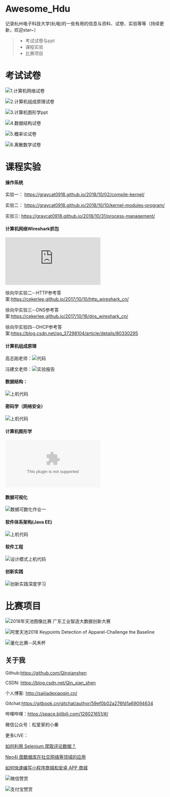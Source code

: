 # Awesome_Hdu
记录杭州电子科技大学(杭电)的一些有用的信息与资料、试卷、实验等等（持续更新，欢迎star~）


> * 考试试卷与ppt
> * 课程实验
> * 比赛项目

# 考试试卷

![1.计算机网络试卷](https://github.com/FengGuanxi/HDU-Experience/tree/master/%E5%AD%A6%E4%B9%A0/%E8%AE%A1%E7%AE%97%E6%9C%BA%E7%BD%91%E7%BB%9C/%E8%AE%A1%E7%AE%97%E6%9C%BA%E7%BD%91%E7%BB%9C%E8%AF%95%E5%8D%B7)

![2.计算机组成原理试卷](https://github.com/FengGuanxi/HDU-Experience/tree/master/%E5%AD%A6%E4%B9%A0/%E8%AE%A1%E7%AE%97%E6%9C%BA%E7%BB%84%E6%88%90%E5%8E%9F%E7%90%86/%E8%80%83%E8%AF%95%E8%AF%95%E5%8D%B7)

![3.计算机图形学ppt](https://github.com/Qinxianshen/Computer-Graphics)

![4.数据结构试卷](https://github.com/FengGuanxi/HDU-Experience/tree/master/%E5%AD%A6%E4%B9%A0/%E6%95%B0%E6%8D%AE%E7%BB%93%E6%9E%84/%E8%AF%95%E5%8D%B7)

![5.概率论试卷](https://github.com/FengGuanxi/HDU-Experience/tree/master/%E5%AD%A6%E4%B9%A0/%E6%A6%82%E7%8E%87%E8%AE%BA/%E8%80%83%E8%AF%95%E8%AF%95%E5%8D%B7)


![6.离散数学试卷](https://github.com/FengGuanxi/HDU-Experience/tree/master/%E5%AD%A6%E4%B9%A0/%E7%A6%BB%E6%95%A3%E6%95%B0%E5%AD%A6/%E8%80%83%E8%AF%95%E8%AF%95%E5%8D%B7)





# 课程实验


#### 操作系统

实验一：
https://graycat0918.github.io/2018/10/02/compile-kernel/

实验二：
https://graycat0918.github.io/2018/10/10/kernel-modules-program/

实验三:
https://graycat0918.github.io/2018/10/31/process-management/

#### 计算机网络Wireshark抓包

![视频课程 ](https://study.163.com/course/introduction.htm?courseId=1004178077#/courseDetail?tab=1)

徐向华实验二--HTTP参考答案:https://cekerlee.github.io/2017/10/10/http_wireshark_cn/

徐向华实验三--DNS参考答案:https://cekerlee.github.io/2017/10/16/dns_wireshark_cn/


徐向华实验四--DHCP参考答案:https://blog.csdn.net/qq_37298104/article/details/80330295





#### 计算机组成原理

高志刚老师：![代码](https://github.com/Qinxianshen/hdu_-Principles-of-Computer-Organization)

冯建文老师：![实验报告](https://github.com/FengGuanxi/HDU-Experience/tree/master/%E5%AD%A6%E4%B9%A0/%E8%AE%A1%E7%AE%97%E6%9C%BA%E7%BB%84%E6%88%90%E5%8E%9F%E7%90%86/%E5%AE%9E%E9%AA%8C)


#### 数据结构：

![上机代码](https://github.com/Qinxianshen/data-structure)

#### 密码学（网络安全）

![上机代码](https://github.com/Qinxianshen/encryption)

#### 计算机图形学

![计算机图形学大作业](https://github.com/Qinxianshen/Computer-Graphics/blob/master/%E5%9B%BE%E5%BD%A2%E5%AD%A6%E5%91%A8%E4%B8%80%E5%A4%A7%E4%BD%9C%E4%B8%9A%20%E9%A2%98%E7%9B%AE9%20%E7%AC%AC%E4%B8%80%E7%BB%84.tar)


#### 数据可视化

![数据可数化作业一](https://github.com/Qinxianshen/hdu_visual_data_)


#### 软件体系架构(Java EE)

![上机代码](https://github.com/Qinxianshen/hdu_javaee)

#### 软件工程

![设计模式上机代码](https://github.com/Qinxianshen/Design-Patterns)

#### 创新实践


![创新实践深度学习](https://github.com/Qinxianshen/Hdu_DeepLearning)


# 比赛项目

![2018年天池图像比赛 广东工业智造大数据创新大赛](https://github.com/Qinxianshen/tianchi_2018_guangdong_image)

![阿里天池2018 Keypoints Detection of Apparel-Challenge the Baseline](https://github.com/Qinxianshen/tianchi_taobao_2018)

![量化比赛--风禾杯](https://github.com/Qinxianshen/Hdu_-Quantification)




## 关于我

Github:https://github.com/Qinxianshen

CSDN: https://blog.csdn.net/Qin_xian_shen

个人博客: http://saijiadexiaoqin.cn/

Gitchat:https://gitbook.cn/gitchat/author/59ef0b02a276fd1a69094634

哔哩哔哩：https://space.bilibili.com/126021651/#/

微信公众号：松爱家的小秦

更多LIVE：

[如何利用 Selenium 爬取评论数据？](https://gitbook.cn/gitchat/activity/59ef0fbf54011222e227c720)

[Neo4j 图数据库在社交网络等领域的应用](https://gitbook.cn/gitchat/activity/5a310961259a166307ceadb4)

[如何快速编写小程序商城和安卓 APP 商城](https://gitbook.cn/gitchat/activity/5b628776ff984e633d987f7d)


![微信赞赏](http://pc2bqmnuo.bkt.clouddn.com/249781965284692510.jpg)

![支付宝赞赏](http://pc2bqmnuo.bkt.clouddn.com/667424079218363348.jpg)

